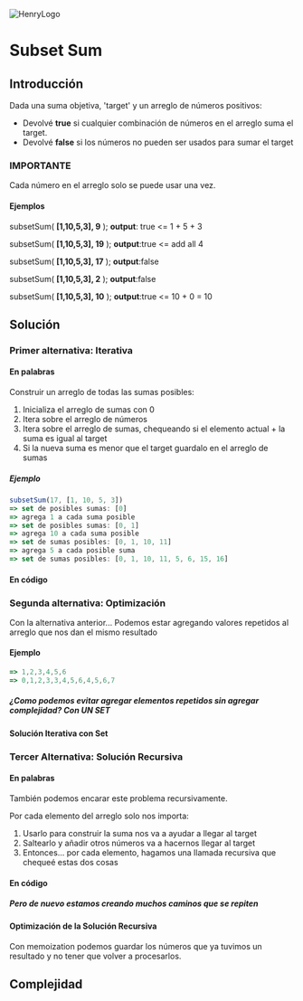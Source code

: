 ![HenryLogo](https://d31uz8lwfmyn8g.cloudfront.net/Assets/logo-henry-white-lg.png)

# Subset Sum

## Introducción

Dada una suma objetiva, 'target' y un arreglo de números positivos:

* Devolvé **true** si cualquier combinación de números en el arreglo suma el target.
* Devolvé **false** si los números no pueden ser usados para sumar el target  

### IMPORTANTE

Cada número en el arreglo solo se puede usar una vez.

#### Ejemplos

subsetSum( **[1,10,5,3], 9** );
**output**: true <= 1 + 5 + 3

subsetSum( **[1,10,5,3], 19** );
**output**:true <= add all 4

subsetSum( **[1,10,5,3], 17** );
**output**:false

subsetSum( **[1,10,5,3], 2** );
**output**:false

subsetSum( **[1,10,5,3], 10** );
**output**:true <= 10 + 0 = 10

## Solución

### Primer alternativa: Iterativa

#### En palabras

Construir un arreglo de todas las sumas posibles:

1. Inicializa el arreglo de sumas con 0
2. Itera sobre el arreglo de números
3. Itera sobre el arreglo de sumas, chequeando si el elemento actual + la suma es igual al target
4. Si la nueva suma es menor que el target
guardalo en el arreglo de sumas

##### Ejemplo

```javascript
subsetSum(17, [1, 10, 5, 3])
=> set de posibles sumas: [0]
=> agrega 1 a cada suma posible
=> set de posibles sumas: [0, 1]
=> agrega 10 a cada suma posible
=> set de sumas posibles: [0, 1, 10, 11]
=> agrega 5 a cada posible suma
=> set de sumas posibles: [0, 1, 10, 11, 5, 6, 15, 16]
```

#### En código


### Segunda alternativa: Optimización

Con la alternativa anterior... Podemos estar agregando valores repetidos al arreglo que nos dan el mismo resultado

#### Ejemplo

```javascript
=> 1,2,3,4,5,6     
=> 0,1,2,3,3,4,5,6,4,5,6,7
```

##### ¿Como podemos evitar agregar elementos repetidos sin agregar complejidad? Con UN SET

#### Solución Iterativa con Set


### Tercer Alternativa: Solución Recursiva

#### En palabras

También podemos encarar este problema recursivamente.

Por cada elemento del arreglo solo nos importa:

1. Usarlo para construir la suma nos va a ayudar a llegar al target
2. Saltearlo y añadir otros números va a hacernos llegar al target
3. Entonces... por cada elemento, hagamos una llamada recursiva que chequeé estas dos cosas

#### En código


##### Pero de nuevo estamos creando muchos caminos que se repiten

#### Optimización de la Solución Recursiva

Con memoization podemos guardar los números que ya tuvimos un resultado y no tener que volver a procesarlos.


## Complejidad

